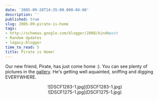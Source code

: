 ```yaml
---
date: '2005-09-28T14:35:00.000-04:00'
description: ''
published: true
slug: 2005-09-pirate-is-home
tags:
- http://schemas.google.com/blogger/2008/kind#post
- Random Updates
- legacy-blogger
time_to_read: 5
title: Pirate is Home!
---
```


Our new friend, Pirate, has just come home :). You can see plenty of pictures in the <a href="http://www.wassupy.com/gallery2/main.php?g2_view=core.ShowItem&amp;g2_itemId=3293&amp;g2_page=1">gallery</a>.  He's getting well aquainted, sniffing and digging EVERYWHERE.


<div style="text-align: center;">![DSCF1283-1.jpg](DSCF1283-1.jpg)
<div style="text-align: center;">![DSCF1275-1.jpg](DSCF1275-1.jpg)</div>